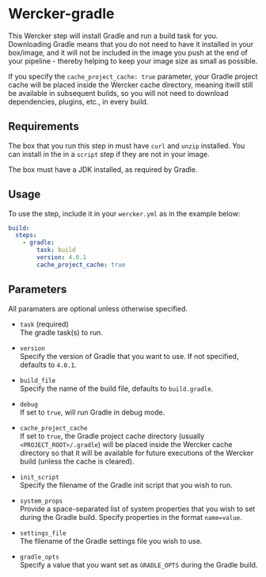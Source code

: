 # Wercker-gradle

This Wercker step will install Gradle and run a build task for you.  Downloading Gradle means that you do not need to have it installed in your box/image, and it will not be included in the image you push at the end of your pipeline - thereby helping to keep your image size as small as possible. 

If you specify the `cache_project_cache: true` parameter, your Gradle project cache will be placed inside the Wercker cache directory, meaning itwill still be available in subsequent builds, so you will not need to download dependencies, plugins, etc., in every build.

## Requirements

The box that you run this step in must have `curl` and `unzip` installed.  You can install in the in a `script` step if they are not in your image.  

The box must have a JDK installed, as required by Gradle.

## Usage

To use the step, include it in your `wercker.yml` as in the example below:

```yaml
build:
  steps:
    - gradle:
        task: build
        version: 4.0.1
        cache_project_cache: true
```

## Parameters

All paramaters are optional unless otherwise specified.

* `task` (required)
<br>The gradle task(s) to run.

* `version`
<br>Specify the version of Gradle that you want to use.  If not specified, defaults to `4.0.1`.

* `build_file`
<br>Specify the name of the build file, defaults to `build.gradle`.

* `debug`
<br>If set to `true`, will run Gradle in debug mode. 

* `cache_project_cache`
<br>If set to `true`, the Gradle project cache directory (usually `<PROJECT_ROOT>/.gradle`) will be placed inside the Wercker cache directory so that it will be available for future executions of the Wercker build (unless the cache is cleared).

* `init_script`
<br>Specify the filename of the Gradle init script that you wish to run. 

* `system_props`
<br>Provide a space-separated list of system properties that you wish to set during the Gradle build.  Specify properties in the format `name=value`.

* `settings_file`
<br>The filename of the Gradle settings file you wish to use.

* `gradle_opts` 
<br>Specify a value that you want set as `GRADLE_OPTS` during the Gradle build. 
